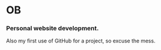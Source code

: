 OB
========

### Personal website development.

Also my first use of GitHub for a project, so excuse the mess.